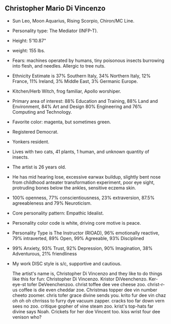 ## Christopher Mario Di Vincenzo

- Sun Leo, Moon Aquarius, Rising Scorpio, Chiron/MC Line.     
- Personality type: The Mediator (INFP-T). 
- Height: 5'10.87"
- weight: 155 lbs. 
- Fears: machines operated by humans, tiny poisonous insects burrowing into flesh, and needles. Allergic to tree nuts. 
- Ethnicity Estimate is 37% Southern Italy, 34% Northern Italy, 12% France, 11% Ireland, 3% Middle East, 3% Germanic Europe. 
- Kitchen/Herb Witch, frog familiar, Apollo worshiper. 
- Primary area of interest: 88% Education and Training, 88% Land and Environment, 84% Art and Design 80% Engineering and 76% Computing and Technology. 
- Favorite color: magenta, but sometimes green. 
- Registered Democrat. 
- Yonkers resident. 
- Lives with two cats, 41 plants, 1 human, and unknown quantity of insects. 
- The artist is 26 years old. 
- He has mid hearing lose, excessive earwax buildup, slightly bent nose from childhood anteater transformation experiment, poor eye sight, protruding bones below the ankles, sensitive eczema skin.
- 100% openness, 77% conscientiousness, 23% extraversion, 87.5% agreeableness and 79% Neuroticism. 
- Core personality pattern: Empathic Idealist.
- Personality color code is white, driving core motive is peace.
- Personality Type is The Instructor (RIOAD), 96% emotionally reactive, 79% intraverted, 89% Open, 99% Agreeable, 93% Disciplined
- 99% Anxiety, 93% Trust, 92% Depression, 90% Imagination, 38% Adventurous, 21% friendliness 
- My work DISC style is s/c, supportive and cautious.

	The artist's name is, Christopher Di Vincenzo and they like to do things like this for fun: Christopher Di Vincenzo. Kristor DiVeenchenzo. Ker-eye-st tofer DeVeenchenzoo. christ toffee dee vee cheese zoo. christ-r-us coffee is die even cheddar zoe. Christmas topper dee vin number cheeto zoomer. chris tofer grace divine sends you. krito fur dee vin chaz oh oh oh chrrisss to furry dye vacuum zapper. cracks too far down vern sees no zoo. critique gopher of vine steam zoo. krist's top-hats far divine says Noah. Crickets for her doe Vincent too. kiss wrist four dee venison who? 
